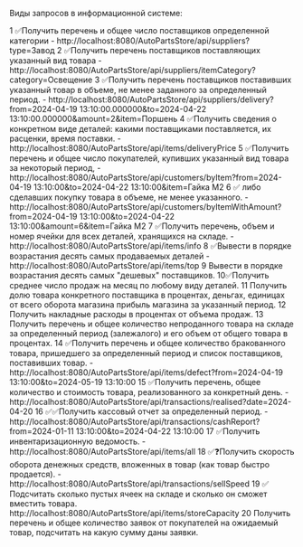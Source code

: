 Виды запросов в информационной системе:

1 ✅Получить перечень и общее число поставщиков определенной категории - http://localhost:8080/AutoPartsStore/api/suppliers?type=Завод
2 ✅Получить перечень поставщиков поставляющих указанный вид товара - http://localhost:8080/AutoPartsStore/api/suppliers/itemCategory?category=Освещение
3 ✅Получить перечень поставщиков поставивших указанный товар в объеме, не менее заданного за определенный период. - http://localhost:8080/AutoPartsStore/api/suppliers/delivery?from=2024-04-19 13:10:00.000000&to=2024-04-22 13:10:00.000000&amount=2&item=Поршень
4 ✅Получить сведения о конкретном виде деталей: какими поставщиками поставляется, их расценки, время поставки. - http://localhost:8080/AutoPartsStore/api/items/deliveryPrice
5 ✅Получить перечень и общее число покупателей, купивших указанный вид товара за некоторый период, - http://localhost:8080/AutoPartsStore/api/customers/byItem?from=2024-04-19 13:10:00&to=2024-04-22 13:10:00&item=Гайка M2
6 ✅   либо сделавших покупку товара в объеме, не менее указанного. - http://localhost:8080/AutoPartsStore/api/customers/byItemWithAmount?from=2024-04-19 13:10:00&to=2024-04-22 13:10:00&amount=6&item=Гайка M2
7 ✅Получить перечень, объем и номер ячейки для всех деталей, хранящихся на складе. - http://localhost:8080/AutoPartsStore/api/items/info
8 ✅Вывести в порядке возрастания десять самых продаваемых деталей - http://localhost:8080/AutoPartsStore/api/items/top
9 Вывести в порядке возрастания десять самых "дешевых" поставщиков.
10✅Получить среднее число продаж на месяц по любому виду деталей.
11 Получить долю товара конкретного поставщика в процентах, деньгах, единицах от всего оборота магазина прибыль магазина за указанный период.
12 Получить накладные расходы в процентах от объема продаж.
13 Получить перечень и общее количество непроданного товара на складе за определенный период (залежалого) и его объем от общего товара в процентах.
14 ✅Получить перечень и общее количество бракованного товара, пришедшего за определенный период и список поставщиков, поставивших товар. - http://localhost:8080/AutoPartsStore/api/items/defect?from=2024-04-19 13:10:00&to=2024-05-19 13:10:00
15 ✅Получить перечень, общее количество и стоимость товара, реализованного за конкретный день. - http://localhost:8080/AutoPartsStore/api/transactions/realised?date=2024-04-20
16 ✅✅Получить кассовый отчет за определенный период. - http://localhost:8080/AutoPartsStore/api/transactions/cashReport?from=2024-01-11 13:10:00&to=2024-04-22 13:10:00
17 ✅Получить инвентаризационную ведомость. - http://localhost:8080/AutoPartsStore/api/items/all
18 ✅❓Получить скорость оборота денежных средств, вложенных в товар (как товар быстро продается). - http://localhost:8080/AutoPartsStore/api/transactions/sellSpeed
19 ✅ Подсчитать сколько пустых ячеек на складе и сколько он сможет вместить товара. http://localhost:8080/AutoPartsStore/api/items/storeCapacity
20 Получить перечень и общее количество заявок от покупателей на ожидаемый товар, подсчитать на какую сумму даны заявки. 